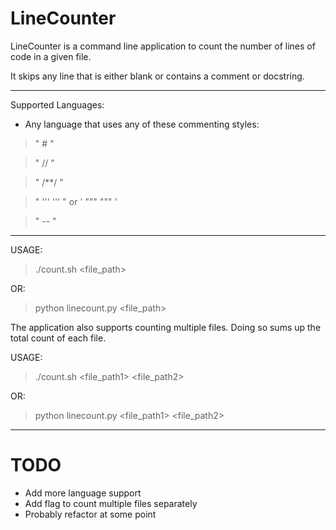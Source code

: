 # LineCounter

LineCounter is a command line application to count the number of lines of code in a given file.

It skips any line that is either blank or contains a comment or docstring.

---
Supported Languages:
- Any language that uses any of these commenting styles:
> " # "

> " // "

> " /**/ "

> " ''' ''' " or ' """ """ '

> " -- "

---
USAGE:
> ./count.sh <file_path>

OR:
> python linecount.py <file_path>


The application also supports counting multiple files. Doing so sums up the total count of each file.


USAGE:
> ./count.sh <file_path1> <file_path2>

OR:
> python linecount.py <file_path1> <file_path2>
---
# TODO

- Add more language support
- Add flag to count multiple files separately
- Probably refactor at some point
